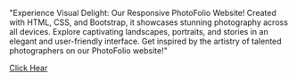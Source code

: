 "Experience Visual Delight: Our Responsive PhotoFolio Website! Created with HTML, CSS, and Bootstrap, it showcases stunning photography across all devices. Explore captivating landscapes, portraits, and stories in an elegant and user-friendly interface. Get inspired by the artistry of talented photographers on our PhotoFolio website!"

<a href="https://midlaj123.github.io/PHOTOFOLIO/">Click Hear</a>
